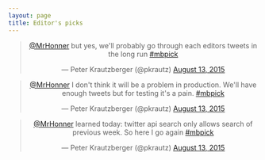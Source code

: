 ```yaml
---
layout: page
title: Editor's picks
---
```


<blockquote class="twitter-tweet" data-conversation="none" align="center" width="500"><p lang="en" dir="ltr"><a href="https://twitter.com/MrHonner">@MrHonner</a> but yes, we&#39;ll probably go through each editors tweets in the long run <a href="https://twitter.com/hashtag/mbpick?src=hash">#mbpick</a></p>&mdash; Peter Krautzberger (@pkrautz) <a href="https://twitter.com/pkrautz/status/631931637845086210">August 13, 2015</a></blockquote>
<script async src="//platform.twitter.com/widgets.js" charset="utf-8"></script>
<blockquote class="twitter-tweet" data-conversation="none" align="center" width="500"><p lang="en" dir="ltr"><a href="https://twitter.com/MrHonner">@MrHonner</a> I don&#39;t think it will be a problem in production. We&#39;ll have enough tweets but for testing it&#39;s a pain. <a href="https://twitter.com/hashtag/mbpick?src=hash">#mbpick</a></p>&mdash; Peter Krautzberger (@pkrautz) <a href="https://twitter.com/pkrautz/status/631931402683072512">August 13, 2015</a></blockquote>
<script async src="//platform.twitter.com/widgets.js" charset="utf-8"></script>
<blockquote class="twitter-tweet" align="center" width="500"><p lang="en" dir="ltr"><a href="https://twitter.com/MrHonner">@MrHonner</a> learned today: twitter api search only allows search of previous week. So here I go again <a href="https://twitter.com/hashtag/mbpick?src=hash">#mbpick</a></p>&mdash; Peter Krautzberger (@pkrautz) <a href="https://twitter.com/pkrautz/status/631919477576368128">August 13, 2015</a></blockquote>
<script async src="//platform.twitter.com/widgets.js" charset="utf-8"></script>
